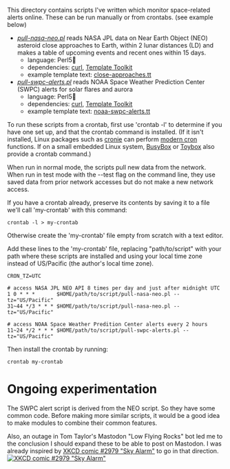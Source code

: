 This directory contains scripts I've written which monitor space-related alerts online. These can be run manually or from crontabs. (see example below)

- *[pull-nasa-neo.pl](bin/pull-nasa-neo.pl)* reads NASA JPL data on Near Earth Object (NEO) asteroid close approaches to Earth, within 2 lunar distances (LD) and makes a table of upcoming events and recent ones within 15 days.
  - language: Perl5🧅
  - dependencies: [curl](https://curl.se/), [Template Toolkit](http://www.template-toolkit.org/)
  - example template text: [close-approaches.tt](close-approaches.tt)
- *[pull-swpc-alerts.pl](bin/pull-swpc-alerts.pl)* reads NOAA Space Weather Prediction Center (SWPC) alerts for solar flares and aurora
  - language: Perl5🧅
  - dependencies: [curl](https://curl.se/), [Template Toolkit](http://www.template-toolkit.org/)
  - example template text: [noaa-swpc-alerts.tt](noaa-swpc-alerts.tt)

To run these scripts from a crontab, first use 'crontab -l' to determine if you have one set up, and that the crontab command is installed. (If it isn't installed, Linux packages such as [cronie](https://github.com/cronie-crond/cronie) can perform [modern cron](https://en.wikipedia.org/wiki/Cron#Modern_versions) functions. If on a small embedded Linux system, [BusyBox](https://en.wikipedia.org/wiki/BusyBox) or [Toybox](https://en.wikipedia.org/wiki/Toybox) also provide a crontab command.)

When run in normal mode, the scripts pull new data from the network. When run in test mode with the --test flag on the command line, they use saved data from prior network accesses but do not make a new network access.

If you have a crontab already, preserve its contents by saving it to a file we'll call 'my-crontab' with this command:

    crontab -l > my-crontab

Otherwise create the 'my-crontab' file empty from scratch with a text editor.

Add these lines to the 'my-crontab' file, replacing "path/to/script" with your path where these scripts are installed and using your local time zone instead of US/Pacific (the author's local time zone).

    CRON_TZ=UTC

    # access NASA JPL NEO API 8 times per day and just after midnight UTC
    1 0 * * *       $HOME/path/to/script/pull-nasa-neo.pl --tz="US/Pacific"
    31~44 */3 * * * $HOME/path/to/script/pull-nasa-neo.pl --tz="US/Pacific"

    # access NOAA Space Weather Predition Center alerts every 2 hours
    11~24 */2 * * * $HOME/path/to/script/pull-swpc-alerts.pl --tz="US/Pacific"

Then install the crontab by running:

    crontab my-crontab

Ongoing experimentation
=======================

The SWPC alert script is derived from the NEO script. So they have some common code. Before making more similar scripts, it would be a good idea to make modules to combine their common features.

Also, an outage in Tom Taylor's Mastodon "Low Flying Rocks" bot led me to the conclusion I should expand these to be able to post on Mastodon. I was already inspired by [XKCD comic #2979 "Sky Alarm"](https://xkcd.com/2979/) to go in that direction.
[![XKCD comic #2979 "Sky Alarm"](https://imgs.xkcd.com/comics/sky_alarm.png)](https://xkcd.com/2979/)
